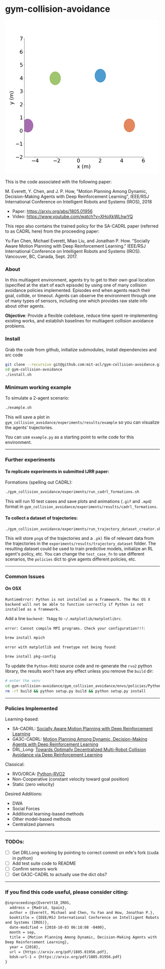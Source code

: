# gym-collision-avoidance

<img src="misc/000_GA3C-CADRL-10_6agents.gif" width="500" alt="Agents spelling ``C''">

This is the code associated with the following paper:

M. Everett, Y. Chen, and J. P. How, "Motion Planning Among Dynamic, Decision-Making Agents with Deep Reinforcement Learning", IEEE/RSJ International Conference on Intelligent Robots and Systems (IROS), 2018
*  Paper: https://arxiv.org/abs/1805.01956
*  Video: https://www.youtube.com/watch?v=XHoXkWLhwYQ

This repo also contains the trained policy for the SA-CADRL paper (referred to as CADRL here) from the proceeding paper:

Yu Fan Chen, Michael Everett, Miao Liu, and Jonathan P. How. “Socially Aware Motion Planning with Deep Reinforcement Learning.” IEEE/RSJ International Conference on Intelligent Robots and Systems (IROS). Vancouver, BC, Canada, Sept. 2017.

### About

In this multiagent environment, agents try to get to their own goal location (specified at the start of each episode) by using one of many collision avoidance policies implemented.
Episodes end when agents reach their goal, collide, or timeout.
Agents can observe the environment through one of many types of sensors, including one which provides raw state info about other agents.

**Objective**: Provide a flexible codebase, reduce time spent re-implementing existing works, and establish baselines for multiagent collision avoidance problems.

### Install

Grab the code from github, initialize submodules, install dependencies and src code
```bash
git clone --recursive git@github.com:mit-acl/gym-collision-avoidance.git # If internal to MIT-ACL, use GitLab origin instead
cd gym-collision-avoidance
./install.sh
```

### Minimum working example

To simulate a 2-agent scenario:
```bash
./example.sh
```

This will save a plot in `gym_collision_avoidance/experiments/results/example` so you can visualize the agents' trajectories.

You can use `example.py` as a starting point to write code for this environment.

---

### Further experiments

#### To replicate experiments in submitted IJRR paper:

Formations (spelling out CADRL):
```bash
./gym_collision_avoidance/experiments/run_cadrl_formations.sh
```

This will run 10 test cases and save plots and animations (`.gif` and `.mp4`) format in `gym_collision_avoidance/experiments/results/cadrl_formations`.

#### To collect a dataset of trajectories:

```bash
./gym_collision_avoidance/experiments/run_trajectory_dataset_creator.sh
```

This will store `png`s of the trajectories and a `.pkl` file of relevant data from the trajectories in the `experiments/results/trajectory_dataset` folder.
The resulting dataset could be used to train predictive models, initialize an RL agent's policy, etc.
You can change the `test_case_fn` to use different scenarios, the `policies` dict to give agents different policies, etc.

---

### Common Issues

#### On OSX

```
RuntimeError: Python is not installed as a framework. The Mac OS X backend will not be able to function correctly if Python is not installed as a framework.
```

Add a line `backend: TkAgg` to `~/.matplotlib/matplotlibrc`.

`error: Cannot compile MPI programs. Check your configuration!!!`:
```bash
brew install mpich
```

`error with matplotlib and freetype not being found`:
```bash
brew install pkg-config
```

To update the `Python-RVO2` source code and re-generate the `rvo2` python library, the results won't have any effect unless you remove the `build` dir:
```bash
# enter the venv
cd gym-collision-avoidance/gym_collision_avoidance/envs/policies/Python-RVO2
rm -rf build && python setup.py build && python setup.py install
```

---

### Policies Implemented

Learning-based:
- SA-CADRL: [Socially Aware Motion Planning with Deep Reinforcement Learning
](https://arxiv.org/pdf/1703.08862.pdf)
- GA3C-CADRL: [Motion Planning Among Dynamic, Decision-Making Agents with Deep Reinforcement Learning](https://arxiv.org/pdf/1805.01956.pdf)
- DRL_Long: [Towards Optimally Decentralized Multi-Robot Collision Avoidance via Deep Reinforcement Learning](https://arxiv.org/abs/1709.10082)

Classical:
- RVO/ORCA: [Python-RVO2](https://github.com/sybrenstuvel/Python-RVO2)
- Non-Cooperative (constant velocity toward goal position)
- Static (zero velocity)

Desired Additions:
- DWA
- Social Forces
- Additional learning-based methods
- Other model-based methods
- Centralized planners

---

### TODOs:
- [ ] Get DRLLong working by pointing to correct commit on mfe's fork (cuda in python)
- [ ] Add test suite code to README
- [ ] Confirm sensors work
- [ ] Get GA3C-CADRL to actually use the dict obs?

---

### If you find this code useful, please consider citing:

```
@inproceedings{Everett18_IROS,
  address = {Madrid, Spain},
  author = {Everett, Michael and Chen, Yu Fan and How, Jonathan P.},
  booktitle = {IEEE/RSJ International Conference on Intelligent Robots and Systems (IROS)},
  date-modified = {2018-10-03 06:18:08 -0400},
  month = sep,
  title = {Motion Planning Among Dynamic, Decision-Making Agents with Deep Reinforcement Learning},
  year = {2018},
  url = {https://arxiv.org/pdf/1805.01956.pdf},
  bdsk-url-1 = {https://arxiv.org/pdf/1805.01956.pdf}
}
```
